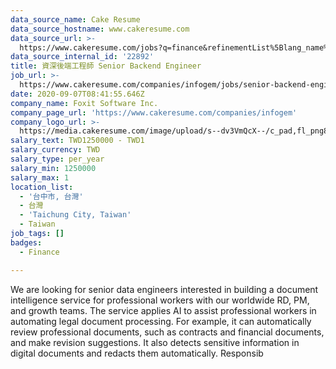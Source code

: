 ```yaml
---
data_source_name: Cake Resume
data_source_hostname: www.cakeresume.com
data_source_url: >-
  https://www.cakeresume.com/jobs?q=finance&refinementList%5Blang_name%5D%5B0%5D=English&refinementList%5Bsalary_type%5D=per_year&range%5Bsalary_range%5D%5Bmin%5D=1000000&page=3
data_source_internal_id: '22892'
title: 資深後端工程師 Senior Backend Engineer
job_url: >-
  https://www.cakeresume.com/companies/infogem/jobs/senior-backend-engineer-senior-backend-engineer
date: 2020-09-07T08:41:55.646Z
company_name: Foxit Software Inc.
company_page_url: 'https://www.cakeresume.com/companies/infogem'
company_logo_url: >-
  https://media.cakeresume.com/image/upload/s--dv3VmQcX--/c_pad,fl_png8,h_200,w_200/v1596297945/fecvlhv9wcuogl78ojnr.png
salary_text: TWD1250000 - TWD1
salary_currency: TWD
salary_type: per_year
salary_min: 1250000
salary_max: 1
location_list:
  - '台中市, 台灣'
  - 台灣
  - 'Taichung City, Taiwan'
  - Taiwan
job_tags: []
badges:
  - Finance

---
```


We are looking for senior data engineers interested in building a document intelligence service for professional workers with our worldwide RD, PM, and growth teams. The service applies AI to assist professional workers in automating legal document processing. For example, it can automatically review professional documents, such as contracts and financial documents, and make revision suggestions. It also detects sensitive information in digital documents and redacts them automatically. Responsib